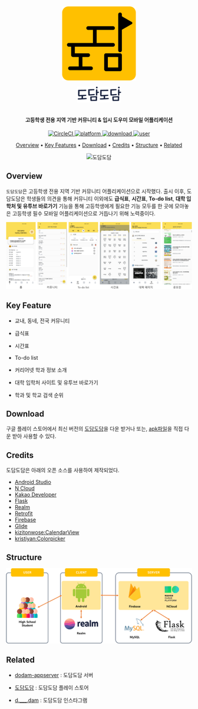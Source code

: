 <h1 align="center">
  <br>
  <a href="https://play.google.com/store/apps/details?id=com.dum.dodam"><img src=".docs/logo.png" alt="도담도담" width="200"></a>
  <br>
    <img src=".docs/logo_typo.png" alt="도담도담" width="120" style="margin:10px 0px">
  <br>
</h1>

<h4 align="center">고등학생 전용 지역 기반 커뮤니티 & 입시 도우미 모바일 어플리케이션</h4>

<p align="center">
  <a href="https://circleci.com/gh/Algostu/dodam-android">
    <img src="https://circleci.com/gh/Algostu/dodam-android.svg?style=shield&circle-token=14c8508587837734fbf0aede267564502b87760d"
         alt="CircleCI">
  </a>
  <a href="https://circleci.com/gh/Algostu/dodam-android">
    <img src="https://img.shields.io/badge/platform-android-4CAB9F"
         alt="platform">
  </a>
  <a href="https://play.google.com/store/apps/details?id=com.dum.dodam">
    <img src="https://img.shields.io/badge/download-57-1EAEDB"
         alt="download">
  </a>
  <a href="https://play.google.com/store/apps/details?id=com.dum.dodam">
    <img src="https://img.shields.io/badge/user-40-ff69b4"
         alt="user">
  </a>
<p align="center">
  <a href="#overview">Overview</a> • 
  <a href="#key-features">Key Features</a> • 
  <a href="#download">Download</a> •  
  <a href="#credits">Credits</a> •   
  <a href="#structure">Structure</a> • 
  <a href="#related">Related</a>
</p>
<p align="center">
   <img src=".docs\full_gif.gif" alt="도담도담"> 
</p>


## Overview

`도담도담`은 고등학생 전용 지역 기반 커뮤니티 어플리케이션으로 시작했다. 출시 이후, 도담도담은 학생들의 의견을 통해 커뮤니티 이외에도 **급식표**, **시간표**, **To-do list**, **대학 입학처 및 유투브 바로가기** 기능을 통해 고등학생에게 필요한 기능 모두를  한 곳에 모아놓은 고등학생 필수 모바일 어플리케이션으로 거듭나기 위해 노력중이다.

![screenshots](.docs/screenshots.png)

## Key Feature

* 교내, 동네, 전국 커뮤니티

* 급식표
* 시간표
* To-do list
* 커리어넷 학과 정보 소개
* 대학 입학처 사이트 및 유투브 바로가기
* 학과 및 학교 검색 순위

## Download

구글 플레이 스토어에서 최신 버전의 [도담도담](https://play.google.com/store/apps/details?id=com.dum.dodam)을 다운 받거나 또는, [apk파일](app/release/)을 직접 다운 받아 사용할 수 있다.

## Credits

도담도담은 아래의 오픈 소스를 사용하여 제작되었다.

* [Android Studio](https://developer.android.com/studio)
* [N Cloud](https://www.ncloud.com/)
* [Kakao Developer](https://developers.kakao.com/)
* [Flask](https://flask.palletsprojects.com/en/1.1.x/)
* [Realm](https://realm.io/)
* [Retrofit](https://square.github.io/retrofit/)
* [Firebase](https://firebase.google.com/)
* [Glide](https://github.com/bumptech/glide)
* [kizitonwose:CalendarView](https://github.com/kizitonwose/CalendarView)
* [kristiyan:Colorpicker](https://github.com/kristiyanP/colorpicker)

## Structure

![Structure](.docs/structure.png)

## Related

* [dodam-appserver](https://github.com/Algostu/dodam-appserver) : 도담도담 서버

* [도담도담](https://play.google.com/store/apps/details?id=com.dum.dodam) : 도담도담 플레이 스토어
* [d.___.dam](https://www.instagram.com/d.___.dam/) : 도담도담 인스타그램
